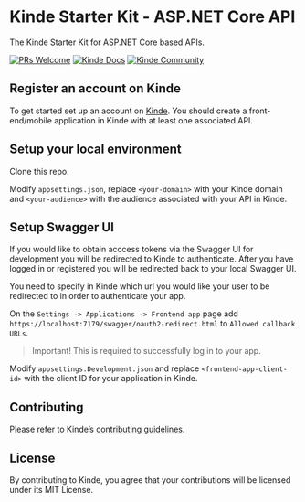 # Kinde Starter Kit - ASP.NET Core API

The Kinde Starter Kit for ASP.NET Core based APIs.

[![PRs Welcome](https://img.shields.io/badge/PRs-welcome-brightgreen.svg?style=flat-square)](https://makeapullrequest.com) [![Kinde Docs](https://img.shields.io/badge/Kinde-Docs-eee?style=flat-square)](https://kinde.com/docs/developer-tools) [![Kinde Community](https://img.shields.io/badge/Kinde-Community-eee?style=flat-square)](https://thekindecommunity.slack.com)

## Register an account on Kinde

To get started set up an account on [Kinde](https://app.kinde.com/register). You should create a front-end/mobile application in Kinde with at least one associated API.

## Setup your local environment

Clone this repo.

Modify `appsettings.json`, replace `<your-domain>` with your Kinde domain and `<your-audience>` with the audience associated with your API in Kinde.

## Setup Swagger UI

If you would like to obtain acccess tokens via the Swagger UI for development you will be redirected to Kinde to authenticate. After you have logged in or registered you will be redirected back to your local Swagger UI.

You need to specify in Kinde which url you would like your user to be redirected to in order to authenticate your app.

On the `Settings -> Applications -> Frontend app` page add `https://localhost:7179/swagger/oauth2-redirect.html` to `Allowed callback URLs`.

> Important! This is required to successfully log in to your app.

Modify `appsettings.Development.json` and replace `<frontend-app-client-id>` with the client ID for your application in Kinde.

## Contributing

Please refer to Kinde’s [contributing guidelines](https://github.com/kinde-oss/.github/blob/489e2ca9c3307c2b2e098a885e22f2239116394a/CONTRIBUTING.md).

## License

By contributing to Kinde, you agree that your contributions will be licensed under its MIT License.
